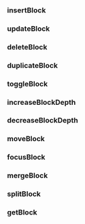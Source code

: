 ### insertBlock

### updateBlock

### deleteBlock

### duplicateBlock

### toggleBlock

### increaseBlockDepth

### decreaseBlockDepth

### moveBlock

### focusBlock

### mergeBlock

### splitBlock

### getBlock
